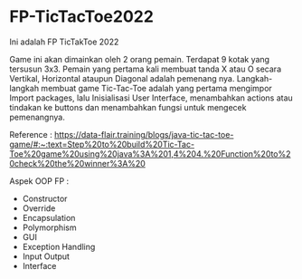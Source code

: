 # FP-TicTacToe2022
Ini adalah FP TicTakToe 2022

Game ini akan dimainkan oleh 2 orang pemain. Terdapat 9 kotak yang tersusun 3x3. 
Pemain yang pertama kali membuat tanda X atau O secara Vertikal, Horizontal ataupun 
Diagonal adalah pemenang nya.
Langkah-langkah membuat game Tic-Tac-Toe adalah yang pertama mengimpor Import packages, lalu 
Inisialisasi User Interface, menambahkan actions atau tindakan ke buttons dan menambahkan fungsi untuk mengecek pemenangnya.

Reference :
https://data-flair.training/blogs/java-tic-tac-toe-game/#:~:text=Step%20to%20build%20Tic-Tac-Toe%20game%20using%20java%3A%201,4%204.%20Function%20to%20check%20the%20winner%3A%20

Aspek OOP FP :
- Constructor
- Override
- Encapsulation
- Polymorphism
- GUI
- Exception Handling
- Input Output
- Interface
